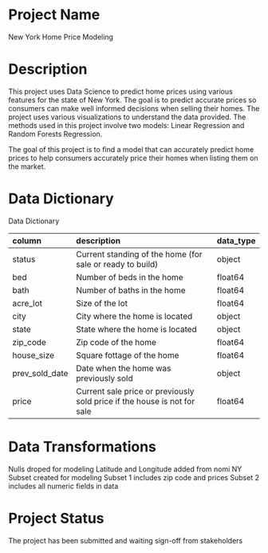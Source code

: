 # Project Name

New York Home Price Modeling

# Description

This project uses Data Science to predict home prices using various features for the state of New York. The goal is to predict accurate prices so consumers can make well informed decisions when selling their homes.
The project uses various visualizations to understand the data provided.
The methods used in this project involve two models: Linear Regression and Random Forests Regression. 

The goal of this project is to find a model that can accurately predict home prices to help consumers accurately price their homes when listing them on the market. 

# Data Dictionary

Data Dictionary

| column         | description                                                              | data_type   |
|:---------------|:-------------------------------------------------------------------------|:------------|
| status         | Current standing of the home (for sale or ready to build)                | object      |
| bed            | Number of beds in the home                                               | float64     |
| bath           | Number of baths in the home                                              | float64     |
| acre_lot       | Size of the lot                                                          | float64     |
| city           | City where the home is located                                           | object      |
| state          | State where the home is located                                          | object      |
| zip_code       | Zip code of the home                                                     | float64     |
| house_size     | Square fottage of the home                                               | float64     |
| prev_sold_date | Date when the home was previously sold                                   | object      |
| price          | Current sale price or previously sold price if the house is not for sale | float64     |

# Data Transformations 

Nulls droped for modeling
Latitude and Longitude added from nomi
NY Subset created for modeling
  Subset 1 includes zip code and prices 
  Subset 2 includes all numeric fields in data

# Project Status

The project has been submitted and waiting sign-off from stakeholders
